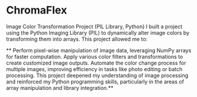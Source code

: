 # ChromaFlex
Image Color Transformation Project (PIL Library, Python) I built a project using the Python Imaging Library (PIL) to dynamically alter image colors by transforming them into arrays. This project allowed me to:

 ** Perform pixel-wise manipulation of image data, leveraging NumPy arrays for faster computation.
  Apply various color filters and transformations to create customized image outputs.
  Automate the color change process for multiple images, improving efficiency in tasks like photo editing or batch processing. This project deepened my understanding of image processing and reinforced my Python        programming skills, particularly in the areas of array manipulation and library integration.**
